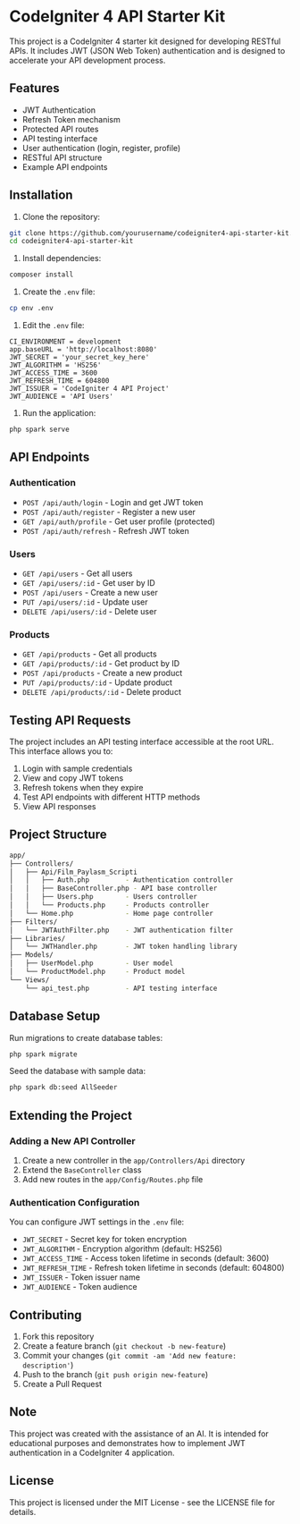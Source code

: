 # CodeIgniter 4 API Starter Kit

This project is a CodeIgniter 4 starter kit designed for developing RESTful APIs. It includes JWT (JSON Web Token) authentication and is designed to accelerate your API development process.

## Features

- JWT Authentication
- Refresh Token mechanism
- Protected API routes
- API testing interface
- User authentication (login, register, profile)
- RESTful API structure
- Example API endpoints

## Installation

1. Clone the repository:

```bash
git clone https://github.com/yourusername/codeigniter4-api-starter-kit.git
cd codeigniter4-api-starter-kit
```

1. Install dependencies:

```bash
composer install
```

1. Create the `.env` file:

```bash
cp env .env
```

1. Edit the `.env` file:

```env
CI_ENVIRONMENT = development
app.baseURL = 'http://localhost:8080'
JWT_SECRET = 'your_secret_key_here'
JWT_ALGORITHM = 'HS256'
JWT_ACCESS_TIME = 3600
JWT_REFRESH_TIME = 604800
JWT_ISSUER = 'CodeIgniter 4 API Project'
JWT_AUDIENCE = 'API Users'
```

1. Run the application:

```bash
php spark serve
```

## API Endpoints

### Authentication

- `POST /api/auth/login` - Login and get JWT token
- `POST /api/auth/register` - Register a new user
- `GET /api/auth/profile` - Get user profile (protected)
- `POST /api/auth/refresh` - Refresh JWT token

### Users

- `GET /api/users` - Get all users
- `GET /api/users/:id` - Get user by ID
- `POST /api/users` - Create a new user
- `PUT /api/users/:id` - Update user
- `DELETE /api/users/:id` - Delete user

### Products

- `GET /api/products` - Get all products
- `GET /api/products/:id` - Get product by ID
- `POST /api/products` - Create a new product
- `PUT /api/products/:id` - Update product
- `DELETE /api/products/:id` - Delete product

## Testing API Requests

The project includes an API testing interface accessible at the root URL. This interface allows you to:

1. Login with sample credentials
2. View and copy JWT tokens
3. Refresh tokens when they expire
4. Test API endpoints with different HTTP methods
5. View API responses

## Project Structure

```bash
app/
├── Controllers/
│   ├── Api/Film_Paylasm_Scripti
│   │   ├── Auth.php         - Authentication controller
│   │   ├── BaseController.php - API base controller
│   │   ├── Users.php        - Users controller
│   │   └── Products.php     - Products controller
│   └── Home.php             - Home page controller
├── Filters/
│   └── JWTAuthFilter.php    - JWT authentication filter
├── Libraries/
│   └── JWTHandler.php       - JWT token handling library
├── Models/
│   ├── UserModel.php        - User model
│   └── ProductModel.php     - Product model
└── Views/
    └── api_test.php         - API testing interface
```

## Database Setup

Run migrations to create database tables:

```bash
php spark migrate
```

Seed the database with sample data:

```bash
php spark db:seed AllSeeder
```

## Extending the Project

### Adding a New API Controller

1. Create a new controller in the `app/Controllers/Api` directory
2. Extend the `BaseController` class
3. Add new routes in the `app/Config/Routes.php` file

### Authentication Configuration

You can configure JWT settings in the `.env` file:

- `JWT_SECRET` - Secret key for token encryption
- `JWT_ALGORITHM` - Encryption algorithm (default: HS256)
- `JWT_ACCESS_TIME` - Access token lifetime in seconds (default: 3600)
- `JWT_REFRESH_TIME` - Refresh token lifetime in seconds (default: 604800)
- `JWT_ISSUER` - Token issuer name
- `JWT_AUDIENCE` - Token audience

## Contributing

1. Fork this repository
2. Create a feature branch (`git checkout -b new-feature`)
3. Commit your changes (`git commit -am 'Add new feature: description'`)
4. Push to the branch (`git push origin new-feature`)
5. Create a Pull Request

## Note

This project was created with the assistance of an AI. It is intended for educational purposes and demonstrates how to implement JWT authentication in a CodeIgniter 4 application.

## License

This project is licensed under the MIT License - see the LICENSE file for details.

